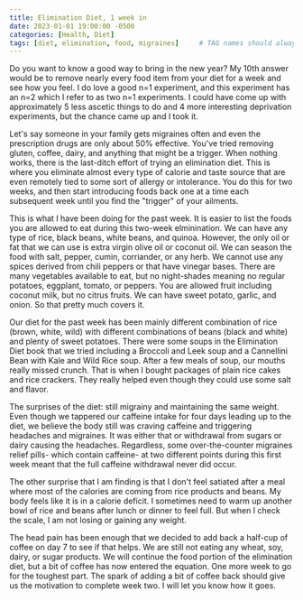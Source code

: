 ```yaml
---
title: Elimination Diet, 1 week in
date: 2023-01-01 19:00:00 -0500
categories: [Health, Diet]
tags: [diet, elimination, food, migraines]     # TAG names should always be lowercase
---
```



Do you want to know a good way to bring in the new year? My 10th answer would be to remove nearly every food item from your diet for a week and see how you feel. I do love a good n=1 experiment, and this experiment has an n=2 which I refer to as two n=1 experiments. I could have come up with approximately 5 less ascetic things to do and 4 more interesting deprivation experiments, but the chance came up and I took it.

Let's say someone in your family gets migraines often and even the prescription drugs are only about 50% effective. You've tried removing gluten, coffee, dairy, and anything that might be a trigger. When nothing works, there is the last-ditch effort of trying an elimination diet. This is where you eliminate almost every type of calorie and taste source that are even remotely tied to some sort of allergy or intolerance. You do this for two weeks, and then start introducing foods back one at a time each subsequent week until you find the "trigger" of your ailments. 

This is what I have been doing for the past week. It is easier to list the foods you are allowed to eat during this two-week elminination. We can have any type of rice, black beans, white beans, and quinoa. However, the only oil or fat that we can use is extra virgin olive oil or coconut oil. We can season the food with salt, pepper, cumin, corriander, or any herb. We cannot use any spices derived from chili peppers or that have vinegar bases. There are many vegetables available to eat, but no night-shades meaning no regular potatoes, eggplant, tomato, or peppers. You are allowed fruit including coconut milk, but no citrus fruits. We can have sweet potato, garlic, and onion. So that pretty much covers it.

Our diet for the past week has been mainly different combination of rice (brown, white, wild) with different combinations of beans (black and white) and plenty of sweet potatoes. There were some soups in the Elimination Diet book that we tried including a Broccoli and Leek soup and a Cannellini Bean with Kale and Wild Rice soup. After a few meals of soup, our mouths really missed crunch. That is when I bought packages of plain rice cakes and rice crackers. They really helped even though they could use some salt and flavor.

The surprises of the diet: still migrainy and maintaining the same weight. Even though we tappered our caffeine intake for four days leading up to the diet, we believe the body still was craving caffeine and triggering headaches and migraines. It was either that or withdrawal from sugars or dairy causing the headaches. Regardless, some over-the-counter migraines relief pills- which contain caffeine- at two different points during this first week meant that the full caffeine withdrawal never did occur.

The other surprise that I am finding is that I don't feel satiated after a meal where most of the calories are coming from rice products and beans. My body feels like it is in a calorie deficit. I sometimes need to warm up another bowl of rice and beans after lunch or dinner to feel full. But when I check the scale, I am not losing or gaining any weight. 

The head pain has been enough that we decided to add back a half-cup of coffee on day 7 to see if that helps. We are still not eating any wheat, soy, dairy, or sugar products. We will continue the food portion of the elimination diet, but a bit of coffee has now entered the equation. One more week to go for the toughest part. The spark of adding a bit of coffee back should give us the motivation to complete week two. I will let you know how it goes.
